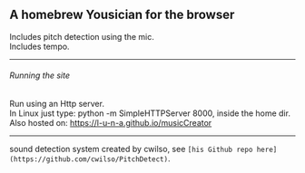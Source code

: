 ## A homebrew Yousician for the browser

Includes pitch detection using the mic.<br />
Includes tempo.

---

###### Running the site

Run using an Http server.<br />
In Linux just type: python -m SimpleHTTPServer 8000, inside the home dir.<br />
Also hosted on: https://l-u-n-a.github.io/musicCreator

---

sound detection system created by cwilso, see `[his Github repo here](https://github.com/cwilso/PitchDetect)`.
